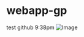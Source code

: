 # webapp-gp
test github 9:38pm
![Image](https://github.com/user-attachments/assets/b8750e80-9ee1-4b64-86fb-380dfde9cce3)
